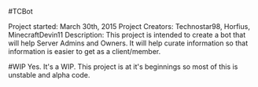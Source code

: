 #TCBot

Project started:  March 30th, 2015
Project Creators: Technostar98, Horfius, MinecraftDevin11
Description:      This project is intended to create a bot that will help
                  Server Admins and Owners. It will help curate information
                  so that information is easier to get as a client/member.

#WIP
Yes. It's a WIP. This project is at it's beginnings so most of this is
unstable and alpha code.
